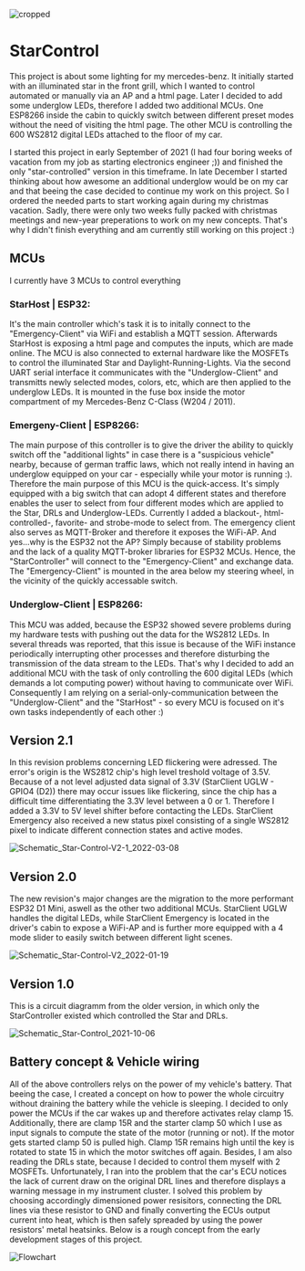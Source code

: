 ![cropped](https://user-images.githubusercontent.com/33253725/169713797-626957af-e48f-4467-bf7c-03c84f41aa86.png)
# StarControl
This project is about some lighting for my mercedes-benz. 
It initially started with an illuminated star in the front grill, which I wanted to control automated or manually via an AP and a html page. 
Later I decided to add some underglow LEDs, therefore I added two additional MCUs. One ESP8266 inside the cabin to quickly switch between different preset modes without the need of visiting the html page. The other MCU is controlling the 600 WS2812 digital LEDs attached to the floor of my car.

I started this project in early September of 2021 (I had four boring weeks of vacation from my job as starting electronics engineer ;)) and finished the only "star-controlled" version in this timeframe. In late December I started thinking about how awesome an additional underglow would be on my car and that beeing the case decided to continue my work on this project. So I ordered the needed parts to start working again during my christmas vacation. Sadly, there were only two weeks fully packed with christmas meetings and new-year preperations to work on my new concepts. That's why I didn't finish everything and am currently still working on this project :)

## MCUs
I currently have 3 MCUs to control everything
### StarHost | ESP32:
It's the main controller which's task it is to initally connect to the "Emergency-Client" via WiFi and establish a MQTT session. Afterwards StarHost is exposing a html page and computes the inputs, which are made online. The MCU is also connected to external hardware like the MOSFETs to control the illuminated Star and Daylight-Running-Lights. Via the second UART serial interface it communicates with the "Underglow-Client" and transmitts newly selected modes, colors, etc, which are then applied to the underglow LEDs. It is mounted in the fuse box inside the motor compartment of my Mercedes-Benz C-Class (W204 / 2011).
### Emergeny-Client | ESP8266:
The main purpose of this controller is to give the driver the ability to quickly switch off the "additional lights" in case there is a "suspicious vehicle" nearby, because of german traffic laws, which not really intend in having an underglow equipped on your car - especially while your motor is running :). Therefore the main purpose of this MCU is the quick-access. It's simply equipped with a big switch that can adopt 4 different states and therefore enables the user to select from four different modes which are applied to the Star, DRLs and Underglow-LEDs. Currently I added a blackout-, html-controlled-, favorite- and strobe-mode to select from. The emergency client also serves as MQTT-Broker and therefore it exposes the WiFi-AP. And yes...why is the ESP32 not the AP? Simply because of stability problems and the lack of a quality MQTT-broker libraries for ESP32 MCUs. Hence, the "StarController" will connect to the "Emergency-Client" and exchange data. The "Emergency-Client" is mounted in the area below my steering wheel, in the vicinity of the quickly accessable switch.
### Underglow-Client | ESP8266:
This MCU was added, because the ESP32 showed severe problems during my hardware tests with pushing out the data for the WS2812 LEDs. In several threads was reported, that this issue is because of the WiFi instance periodically interrupting other processes and therefore disturbing the transmission of the data stream to the LEDs. That's why I decided to add an additional MCU with the task of only controlling the 600 digital LEDs (which demands a lot computing power) without having to communicate over WiFi. Consequently I am relying on a serial-only-communication between the "Underglow-Client" and the "StarHost" - so every MCU is focused on it's own tasks independently of each other :)

## Version 2.1
In this revision problems concerning LED flickering were adressed. The error's origin is the WS2812 chip's high level treshold voltage of 3.5V. Because of a not level adjusted data signal of 3.3V (StarClient UGLW - GPIO4 (D2)) there may occur issues like flickering, since the chip has a difficult time differentiating the 3.3V level between a 0 or 1. Therefore I added a 3.3V to 5V level shifter before contacting the LEDs.
StarClient Emergency also received a new status pixel consisting of a single WS2812 pixel to indicate different connection states and active modes.

![Schematic_Star-Control-V2-1_2022-03-08](https://user-images.githubusercontent.com/33253725/157222556-1298c5ad-3888-4ee7-94ff-8447ce703deb.png)

## Version 2.0
The new revision's major changes are the migration to the more performant ESP32 D1 Mini, aswell as the other two additional MCUs. StarClient UGLW handles the digital LEDs, while StarClient Emergency is located in the driver's cabin to expose a WiFi-AP and is further more equipped with a 4 mode slider to easily switch between different light scenes.

![Schematic_Star-Control-V2_2022-01-19](https://user-images.githubusercontent.com/33253725/150177973-799380a1-2141-4049-8bb5-3796c29a30c9.png)

## Version 1.0
This is a circuit diagramm from the older version, in which only the StarController existed which controlled the Star and DRLs.

![Schematic_Star-Control_2021-10-06](https://user-images.githubusercontent.com/33253725/149627361-69b01865-dca2-4f18-b78a-5a95abb0b29b.png)

## Battery concept & Vehicle wiring  
All of the above controllers relys on the power of my vehicle's battery. That beeing the case, I created a concept on how to power the whole circuitry without draining the battery while the vehicle is sleeping.
I decided to only power the MCUs if the car wakes up and therefore activates relay clamp 15. Additionally, there are clamp 15R and the starter clamp 50 which I use as input signals to compute the state of the motor (running or not). If the motor gets started clamp 50 is pulled high. Clamp 15R remains high until the key is rotated to state 15 in which the motor switches off again. Besides, I am also reading the DRLs state, because I decided to control them myself with 2 MOSFETs. Unfortunately, I ran into the problem that the car's ECU notices the lack of current draw on the original DRL lines and therefore displays a warning message in my instrument cluster. I solved this problem by choosing accordingly dimensioned power resisitors, connecting the DRL lines via these resistor to GND and finally converting the ECUs output current into heat, which is then safely spreaded by using the power resistors' metal heatsinks. Below is a rough concept from the early development stages of this project.

![Flowchart](https://user-images.githubusercontent.com/33253725/149628122-031fb700-c198-4e6d-90bc-a2dc74feb59b.png)
